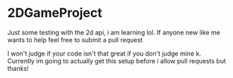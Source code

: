 # 2DGameProject
Just some testing with the 2d api, i am learning lol. If anyone new like me wants to help feel free to submit a pull request

I won't judge if your code isn't that great if you don't judge mine k. Currently im going to actually get this setup before i allow pull requests but thanks!

